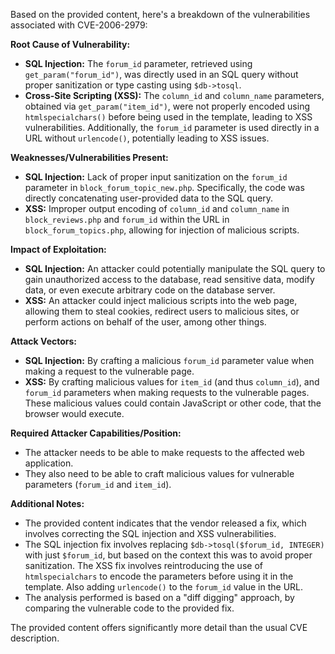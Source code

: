 Based on the provided content, here's a breakdown of the vulnerabilities associated with CVE-2006-2979:

**Root Cause of Vulnerability:**

*   **SQL Injection:** The `forum_id` parameter, retrieved using `get_param("forum_id")`, was directly used in an SQL query without proper sanitization or type casting using `$db->tosql`.
*   **Cross-Site Scripting (XSS):** The `column_id` and `column_name` parameters, obtained via `get_param("item_id")`, were not properly encoded using `htmlspecialchars()` before being used in the template, leading to XSS vulnerabilities. Additionally, the `forum_id` parameter is used directly in a URL without `urlencode()`, potentially leading to XSS issues.

**Weaknesses/Vulnerabilities Present:**

*   **SQL Injection:** Lack of proper input sanitization on the `forum_id` parameter in `block_forum_topic_new.php`. Specifically, the code was directly concatenating user-provided data to the SQL query.
*   **XSS:**  Improper output encoding of `column_id` and `column_name` in `block_reviews.php` and `forum_id` within the URL in `block_forum_topics.php`, allowing for injection of malicious scripts.

**Impact of Exploitation:**

*   **SQL Injection:** An attacker could potentially manipulate the SQL query to gain unauthorized access to the database, read sensitive data, modify data, or even execute arbitrary code on the database server.
*   **XSS:** An attacker could inject malicious scripts into the web page, allowing them to steal cookies, redirect users to malicious sites, or perform actions on behalf of the user, among other things.

**Attack Vectors:**

*   **SQL Injection:** By crafting a malicious `forum_id` parameter value when making a request to the vulnerable page.
*  **XSS:** By crafting malicious values for `item_id` (and thus `column_id`), and  `forum_id` parameters when making requests to the vulnerable pages. These malicious values could contain JavaScript or other code, that the browser would execute.

**Required Attacker Capabilities/Position:**

*   The attacker needs to be able to make requests to the affected web application.
*   They also need to be able to craft malicious values for vulnerable parameters (`forum_id` and `item_id`).

**Additional Notes:**

*   The provided content indicates that the vendor released a fix, which involves correcting the SQL injection and XSS vulnerabilities.
*   The SQL injection fix involves replacing `$db->tosql($forum_id, INTEGER)` with just `$forum_id`, but based on the context this was to avoid proper sanitization. The XSS fix involves reintroducing the use of `htmlspecialchars` to encode the parameters before using it in the template. Also adding `urlencode()` to the `forum_id` value in the URL.
*   The analysis performed is based on a "diff digging" approach, by comparing the vulnerable code to the provided fix.

The provided content offers significantly more detail than the usual CVE description.